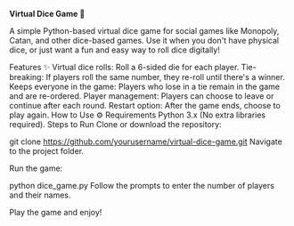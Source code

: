   **Virtual Dice Game 🎲**

   A simple Python-based virtual dice game for social games like Monopoly, Catan, and other dice-based games. Use it when you don't have physical dice, or just want a fun and easy way to roll dice digitally!

Features ✨
Virtual dice rolls: Roll a 6-sided die for each player.
Tie-breaking: If players roll the same number, they re-roll until there's a winner.
Keeps everyone in the game: Players who lose in a tie remain in the game and are re-ordered.
Player management: Players can choose to leave or continue after each round.
Restart option: After the game ends, choose to play again.
How to Use ⚙️
Requirements
Python 3.x (No extra libraries required).
Steps to Run
Clone or download the repository:


git clone https://github.com/yourusername/virtual-dice-game.git
Navigate to the project folder.

Run the game:

python dice_game.py
Follow the prompts to enter the number of players and their names.

Play the game and enjoy!
